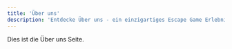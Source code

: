 ```yaml
---
title: 'Über uns'
description: 'Entdecke Über uns - ein einzigartiges Escape Game Erlebnis in Hamburg St. Pauli. Buche jetzt dein Abenteuer im Skurrilum!'
---
```


Dies ist die Über uns Seite.
